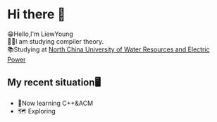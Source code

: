 # Hi there 👋  
  
😁Hello,I'm LiewYoung  
😶‍🌫️I am studying compiler theory.<br>
📚Studying at [North China University of Water Resources and Electric Power](https://www.ncwu.edu.cn)

## My recent situation🖥️  

- 🔖Now learning C++&ACM
- 🗺️ Exploring 

  

